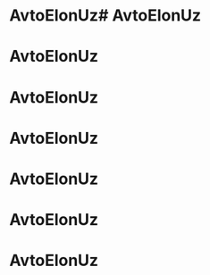 # AvtoElonUz# AvtoElonUz
# AvtoElonUz
# AvtoElonUz
# AvtoElonUz
# AvtoElonUz
# AvtoElonUz
# AvtoElonUz
